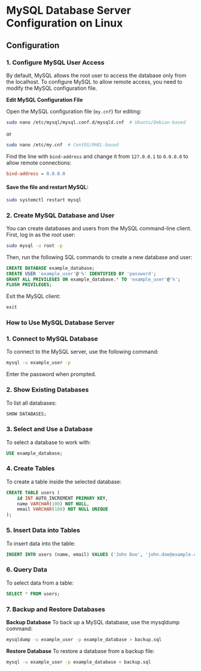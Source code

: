 # MySQL Database Server Configuration on Linux

## **Configuration**

### **1. Configure MySQL User Access**

By default, MySQL allows the root user to access the database only from the localhost. To configure MySQL to allow remote access, you need to modify the MySQL configuration file.

**Edit MySQL Configuration File**

Open the MySQL configuration file (`my.cnf`) for editing:
```bash
sudo nano /etc/mysql/mysql.conf.d/mysqld.cnf  # Ubuntu/Debian-based
```
or
```bash
sudo nano /etc/my.cnf  # CentOS/RHEL-based
```

Find the line with `bind-address` and change it from `127.0.0.1` to `0.0.0.0` to allow remote connections:

```ini
bind-address = 0.0.0.0
```
#### Save the file and restart MySQL:

```bash
sudo systemctl restart mysql
```


### **2. Create MySQL Database and User**

You can create databases and users from the MySQL command-line client. First, log in as the root user:
```bash
sudo mysql -u root -p
```

Then, run the following SQL commands to create a new database and user:

```sql
CREATE DATABASE example_database;
CREATE USER 'example_user'@'%' IDENTIFIED BY 'password';
GRANT ALL PRIVILEGES ON example_database.* TO 'example_user'@'%';
FLUSH PRIVILEGES;
```

Exit the MySQL client:
```sql
exit
```


### How to Use MySQL Database Server

### **1. Connect to MySQL Database**
To connect to the MySQL server, use the following command:
```bash
mysql -u example_user -p
```
Enter the password when prompted.

### **2. Show Existing Databases**
To list all databases:
```sql
SHOW DATABASES;
```

### **3. Select and Use a Database**
To select a database to work with:
```sql
USE example_database;
```

### **4. Create Tables**
To create a table inside the selected database:
```sql
CREATE TABLE users (
    id INT AUTO_INCREMENT PRIMARY KEY,
    name VARCHAR(100) NOT NULL,
    email VARCHAR(100) NOT NULL UNIQUE
);
```

### **5. Insert Data into Tables**
To insert data into the table:
```sql
INSERT INTO users (name, email) VALUES ('John Doe', 'john.doe@example.com');
```

### **6. Query Data**
To select data from a table:
```sql
SELECT * FROM users;
```

### **7. Backup and Restore Databases**

**Backup Database**
To back up a MySQL database, use the mysqldump command:
```bash
mysqldump -u example_user -p example_database > backup.sql
```

**Restore Database**
To restore a database from a backup file:
```bash
mysql -u example_user -p example_database < backup.sql
```